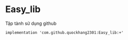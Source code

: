 # Easy_lib
Tập tành sử dụng github


<code>implementation 'com.github.quockhang2301:Easy_lib:+'</code>
